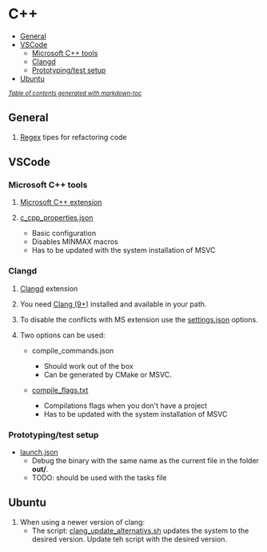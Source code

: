 # C++

  * [General](#general)
  * [VSCode](#vscode)
    + [Microsoft C++ tools](#microsoft-c-tools)
    + [Clangd](#clangd)
    + [Prototyping/test setup](#prototypingtest-setup)
  * [Ubuntu](#ubuntu)

<small><i><a href='http://ecotrust-canada.github.io/markdown-toc/'>Table of contents generated with markdown-toc</a></i></small>

## General

  1. [Regex](regex.md) tipes for refactoring code

## VSCode

### Microsoft C++ tools

  1. [Microsoft C++ extension](https://marketplace.visualstudio.com/items?itemName=ms-vscode.cpptools)

  2. [c_cpp_properties.json](vscode/c_cpp_properties.json)
      - Basic configuration
      - Disables MINMAX macros
      - Has to be updated with the system installation of MSVC

### Clangd

  1. [Clangd](https://marketplace.visualstudio.com/items?itemName=llvm-vs-code-extensions.vscode-clangd) extension

  2. You need [Clang (9+)](http://releases.llvm.org/download.html) installed and available in your path.

  3. To disable the conflicts with MS extension use the [settings.json](vscode/settings.json) options.

  4. Two options can be used:
      - compile_commands.json
        - Should work out of the box
        - Can be generated by CMake or MSVC.

      - [compile_flags.txt](vscode/compile_flags.txt)
        - Compilations flags when you don't have a project
        - Has to be updated with the system installation of MSVC

### Prototyping/test setup
  - [launch.json](vscode/launch.json)
    - Debug the binary with the same name as the current file in the folder **out/**.
    - TODO: should be used with the tasks file

## Ubuntu
  1. When using a newer version of clang:
      - The script: [clang_update_alternativs.sh](clang_update_alternativs.sh) updates the system to the desired version. Update teh script with the desired version.
